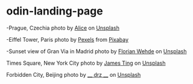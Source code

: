 # odin-landing-page

-Prague, Czechia  photo by <a href="https://unsplash.com/@thewonderalice?utm_source=unsplash&utm_medium=referral&utm_content=creditCopyText">Alice</a> on <a href="https://unsplash.com/photos/e6fhEghzFJU?utm_source=unsplash&utm_medium=referral&utm_content=creditCopyText">Unsplash</a>
  
-Eiffel Tower, Paris photo by <a href="https://pixabay.com/users/pexels-2286921/?utm_source=link-attribution&amp;utm_medium=referral&amp;utm_campaign=image&amp;utm_content=1846684">Pexels</a> from <a href="https://pixabay.com//?utm_source=link-attribution&amp;utm_medium=referral&amp;utm_campaign=image&amp;utm_content=1846684">Pixabay</a>

-Sunset view of Gran Via in Madrid photo by <a href="https://unsplash.com/@florianwehde?utm_source=unsplash&utm_medium=referral&utm_content=creditCopyText">Florian Wehde</a> on <a href="https://unsplash.com/photos/WBGjg0DsO_g?utm_source=unsplash&utm_medium=referral&utm_content=creditCopyText">Unsplash</a>

Times Square, New York City photo by <a href="https://unsplash.com/@jamesting?utm_source=unsplash&utm_medium=referral&utm_content=creditCopyText">James Ting</a> on <a href="https://unsplash.com/photos/VIhBOwitqu8?utm_source=unsplash&utm_medium=referral&utm_content=creditCopyText">Unsplash</a>

Forbidden City, Beijing photo by <a href="https://unsplash.com/@__drz__?utm_source=unsplash&utm_medium=referral&utm_content=creditCopyText">__ drz __</a> on <a href="https://unsplash.com/photos/wXyf-U8HqiI?utm_source=unsplash&utm_medium=referral&utm_content=creditCopyText">Unsplash</a>
  